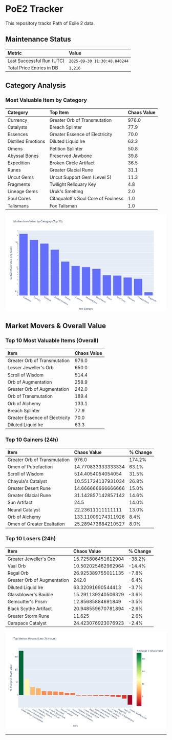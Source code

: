 # PoE2 Tracker

This repository tracks Path of Exile 2 data.

## Maintenance Status

<!-- START_MAINTENANCE -->
| Metric | Value |
|:---|:---|
| Last Successful Run (UTC) | `2025-09-30 11:30:48.840244` |
| Total Price Entries in DB | `1,216` |

<!-- END_MAINTENANCE -->

## Category Analysis

<!-- START_CATEGORY_ANALYSIS -->
### Most Valuable Item by Category
| Category | Top Item | Chaos Value |
| :--- | :--- | :--- |
| Currency | Greater Orb of Transmutation | 976.0 |
| Catalysts | Breach Splinter | 77.9 |
| Essences | Greater Essence of Electricity | 70.0 |
| Distilled Emotions | Diluted Liquid Ire | 63.3 |
| Omens | Petition Splinter | 50.8 |
| Abyssal Bones | Preserved Jawbone | 39.8 |
| Expedition | Broken Circle Artifact | 36.5 |
| Runes | Greater Glacial Rune | 31.1 |
| Uncut Gems | Uncut Support Gem (Level 5) | 11.3 |
| Fragments | Twilight Reliquary Key | 4.8 |
| Lineage Gems | Uruk's Smelting | 2.0 |
| Soul Cores | Citaqualotl's Soul Core of Foulness | 1.0 |
| Talismans | Fox Talisman | 1.0 |


![Category Analysis Chart](charts/category_analysis.png)
<!-- END_CATEGORY_ANALYSIS -->

## Market Movers & Overall Value

<!-- START_ANALYSIS -->
### Top 10 Most Valuable Items (Overall)
| Item | Chaos Value |
| :--- | :--- |
| Greater Orb of Transmutation | 976.0 |
| Lesser Jeweller's Orb | 650.0 |
| Scroll of Wisdom | 514.4 |
| Orb of Augmentation | 258.9 |
| Greater Orb of Augmentation | 242.0 |
| Orb of Transmutation | 189.4 |
| Orb of Alchemy | 133.1 |
| Breach Splinter | 77.9 |
| Greater Essence of Electricity | 70.0 |
| Diluted Liquid Ire | 63.3 |

### Top 10 Gainers (24h)
| Item | Chaos Value | % Change |
| :--- | :--- | :--- |
| Greater Orb of Transmutation | 976.0 | 174.2% |
| Omen of Putrefaction | 14.770833333333334 | 63.1% |
| Scroll of Wisdom | 514.4054054054054 | 31.5% |
| Chayula's Catalyst | 10.551724137931034 | 26.8% |
| Greater Desert Rune | 14.666666666666666 | 15.0% |
| Greater Glacial Rune | 31.142857142857142 | 14.6% |
| Sun Artifact | 24.5 | 14.0% |
| Neural Catalyst | 22.23611111111111 | 13.0% |
| Orb of Alchemy | 133.11009174311926 | 8.4% |
| Omen of Greater Exaltation | 25.289473684210527 | 8.0% |

### Top 10 Losers (24h)
| Item | Chaos Value | % Change |
| :--- | :--- | :--- |
| Greater Jeweller's Orb | 15.725806451612904 | -38.2% |
| Vaal Orb | 10.502025462962964 | -14.4% |
| Regal Orb | 26.925389755011135 | -7.8% |
| Greater Orb of Augmentation | 242.0 | -6.4% |
| Diluted Liquid Ire | 63.32091690544413 | -3.7% |
| Glassblower's Bauble | 15.291139240506329 | -3.6% |
| Gemcutter's Prism | 12.85685884691849 | -3.5% |
| Black Scythe Artifact | 20.948559670781894 | -2.6% |
| Greater Storm Rune | 11.625 | -2.6% |
| Carapace Catalyst | 24.423076923076923 | -2.4% |


![Market Movers Chart](charts/market_movers.png)
<!-- END_ANALYSIS -->

---
